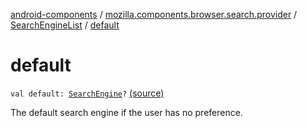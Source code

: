 [android-components](../../index.md) / [mozilla.components.browser.search.provider](../index.md) / [SearchEngineList](index.md) / [default](./default.md)

# default

`val default: `[`SearchEngine`](../../mozilla.components.browser.search/-search-engine/index.md)`?` [(source)](https://github.com/mozilla-mobile/android-components/blob/master/components/browser/search/src/main/java/mozilla/components/browser/search/provider/SearchEngineProvider.kt#L34)

The default search engine if the user has no preference.

